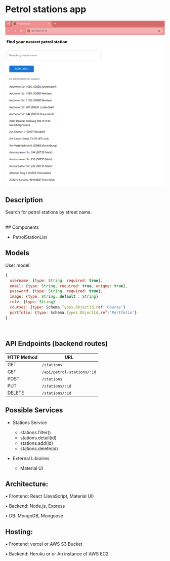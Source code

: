 # Petrol stations app

<img src="https://github.com/Cleverttech/petrol-stations-app/blob/main/public/demo.png" alt="demo-Image" margin="auto 0px" />

## Description

Search for petrol stations by street name.

<br>
## Components

- PetrolStationList

## Models

User model

```javascript
{
  username: {type: String, required: true},
  email: {type: String, required: true, unique: true},
  password: {type: String, required: true},
  image: {type: String, default : String}
  role: {type: String}
  courses: {type: Schema.Types.ObjectId,ref:'Course'}
  portfolio: {type: Schema.Types.ObjectId,ref:'Portfolio'}
}
```
<br>

## API Endpoints (backend routes)

| HTTP Method | URL                         |
| ----------- | --------------------------- |
| GET         | `/stations`                 |
| GET         | `/api/petrol-stations/:id`  |
| POST        | `/stations`                 |
| PUT         | `/stations/:id`             |
| DELETE      | `/stations/:id`             |


## Possible Services

- Stations Service
  - stations.filter()
  - stations.detail(id)
  - stations.add(id)
  - stations.delete(id)
    
- External Libraries
  - Material UI

## Architecture:

• Frontend: React (JavaScript, Material UI)

• Backend: Node.js, Express
 
• DB: MongoDB, Mongoose

## Hosting:

• Frontend: vercel or AWS S3 Bucket

• Backend: Heroku or or An instance of AWS EC2

 





